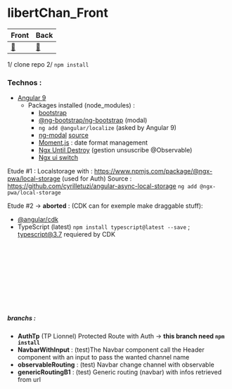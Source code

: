 # libertChan_Front


<center>

Front | Back
---| ---
[:tophat:](https://github.com/kim7834/libertChan_Front) | [:bug:](https://github.com/borisBelloc/libertChan_back)

</center>

1/ clone repo
2/ `npm install`


### Technos :
- [Angular 9](https://www.npmjs.com/package/@angular/cli)
    - Packages installed (node_modules) : 
        - [bootstrap](https://www.npmjs.com/package/bootstrap)
        - [@ng-bootstrap/ng-bootstrap](https://www.npmjs.com/package/@ng-bootstrap/ng-bootstrap) (modal)
        - `ng add @angular/localize` (asked by Angular 9)
        - [ng-modal](https://www.npmjs.com/package/ng-modal) [source](https://github.com/mazdik/ng-modal)
        - [Moment.js](https://momentjs.com/) : date format management
        - [Ngx Until Destroy](https://www.npmjs.com/package/ngx-take-until-destroy) (gestion unsuscribe @Observable)
        - [Ngx ui switch](https://www.npmjs.com/package/ngx-ui-switch)

        
Etude #1 : Localstorage with : https://www.npmjs.com/package/@ngx-pwa/local-storage (used for Auth)
Source : https://github.com/cyrilletuzi/angular-async-local-storage
`ng add @ngx-pwa/local-storage`


Etude #2 -> **aborted** : (CDK can for exemple make draggable stuff):
- [@angular/cdk](https://www.npmjs.com/package/@angular/cdk)
- TypeScript (latest) `npm install typescript@latest --save` ; typescript@3.7 requiered by CDK



<br><br><br><br><br>
-----



##### branchs :
- **AuthTp** (TP Lionnel) Protected Route with Auth -> **this branch need `npm install`**
- **NavbarWithInput** : (test)The Navbar component call the Header component with an input to pass the wanted channel name
- **observableRouting** : (test) Navbar change channel with observable
- **genericRoutingB1** : (test) Generic routing (navbar) with infos retrieved from url
